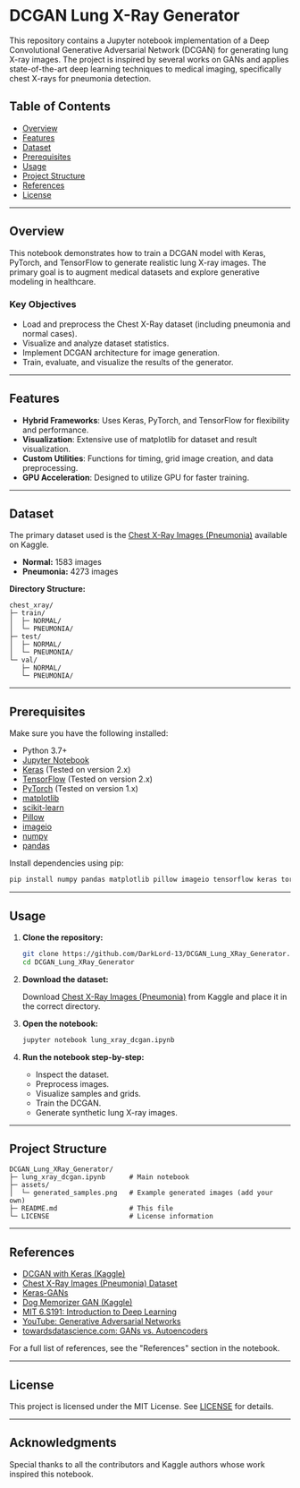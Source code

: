 # DCGAN Lung X-Ray Generator

This repository contains a Jupyter notebook implementation of a Deep Convolutional Generative Adversarial Network (DCGAN) for generating lung X-ray images. The project is inspired by several works on GANs and applies state-of-the-art deep learning techniques to medical imaging, specifically chest X-rays for pneumonia detection.


## Table of Contents

- [Overview](#overview)
- [Features](#features)
- [Dataset](#dataset)
- [Prerequisites](#prerequisites)
- [Usage](#usage)
- [Project Structure](#project-structure)
- [References](#references)
- [License](#license)

---

## Overview

This notebook demonstrates how to train a DCGAN model with Keras, PyTorch, and TensorFlow to generate realistic lung X-ray images. The primary goal is to augment medical datasets and explore generative modeling in healthcare.

### Key Objectives

- Load and preprocess the Chest X-Ray dataset (including pneumonia and normal cases).
- Visualize and analyze dataset statistics.
- Implement DCGAN architecture for image generation.
- Train, evaluate, and visualize the results of the generator.

---

## Features

- **Hybrid Frameworks**: Uses Keras, PyTorch, and TensorFlow for flexibility and performance.
- **Visualization**: Extensive use of matplotlib for dataset and result visualization.
- **Custom Utilities**: Functions for timing, grid image creation, and data preprocessing.
- **GPU Acceleration**: Designed to utilize GPU for faster training.

---

## Dataset

The primary dataset used is the [Chest X-Ray Images (Pneumonia)](https://www.kaggle.com/paultimothymooney/chest-xray-pneumonia) available on Kaggle.

- **Normal:** 1583 images
- **Pneumonia:** 4273 images

**Directory Structure:**
```
chest_xray/
├─ train/
│  ├─ NORMAL/
│  └─ PNEUMONIA/
├─ test/
│  ├─ NORMAL/
│  └─ PNEUMONIA/
└─ val/
   ├─ NORMAL/
   └─ PNEUMONIA/
```

---

## Prerequisites

Make sure you have the following installed:

- Python 3.7+
- [Jupyter Notebook](https://jupyter.org/)
- [Keras](https://keras.io/) (Tested on version 2.x)
- [TensorFlow](https://www.tensorflow.org/) (Tested on version 2.x)
- [PyTorch](https://pytorch.org/) (Tested on version 1.x)
- [matplotlib](https://matplotlib.org/)
- [scikit-learn](https://scikit-learn.org/)
- [Pillow](https://python-pillow.org/)
- [imageio](https://imageio.readthedocs.io/)
- [numpy](https://numpy.org/)
- [pandas](https://pandas.pydata.org/)

Install dependencies using pip:

```bash
pip install numpy pandas matplotlib pillow imageio tensorflow keras torch scikit-learn
```

---

## Usage

1. **Clone the repository:**

   ```bash
   git clone https://github.com/DarkLord-13/DCGAN_Lung_XRay_Generator.git
   cd DCGAN_Lung_XRay_Generator
   ```

2. **Download the dataset:**

   Download [Chest X-Ray Images (Pneumonia)](https://www.kaggle.com/paultimothymooney/chest-xray-pneumonia) from Kaggle and place it in the correct directory.

3. **Open the notebook:**

   ```bash
   jupyter notebook lung_xray_dcgan.ipynb
   ```

4. **Run the notebook step-by-step:**
   - Inspect the dataset.
   - Preprocess images.
   - Visualize samples and grids.
   - Train the DCGAN.
   - Generate synthetic lung X-ray images.

---

## Project Structure

```
DCGAN_Lung_XRay_Generator/
├─ lung_xray_dcgan.ipynb      # Main notebook
├─ assets/
│  └─ generated_samples.png   # Example generated images (add your own)
├─ README.md                  # This file
└─ LICENSE                    # License information
```

---

## References

- [DCGAN with Keras (Kaggle)](https://www.kaggle.com/waltermaffy/dcgan-with-keras)
- [Chest X-Ray Images (Pneumonia) Dataset](https://www.kaggle.com/paultimothymooney/chest-xray-pneumonia)
- [Keras-GANs](https://github.com/eriklindernoren/Keras-GAN)
- [Dog Memorizer GAN (Kaggle)](https://www.kaggle.com/cdeotte/dog-memorizer-gan)
- [MIT 6.S191: Introduction to Deep Learning](http://introtodeeplearning.com)
- [YouTube: Generative Adversarial Networks](https://www.youtube.com/watch?v=dCKbRCUyop8)
- [towardsdatascience.com: GANs vs. Autoencoders](https://towardsdatascience.com/gans-vs-autoencoders-comparison-of-deep-generative-models-985cf15936ea)

For a full list of references, see the "References" section in the notebook.

---

## License

This project is licensed under the MIT License. See [LICENSE](LICENSE) for details.

---

## Acknowledgments

Special thanks to all the contributors and Kaggle authors whose work inspired this notebook.
